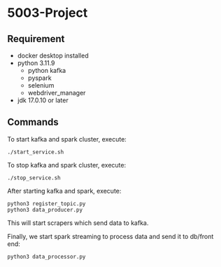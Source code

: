 # 5003-Project

## Requirement
- docker desktop installed
- python 3.11.9
    - python kafka
    - pyspark
    - selenium
    - webdriver_manager
- jdk 17.0.10 or later

## Commands
To start kafka and spark cluster, execute:
```
./start_service.sh
```

To stop kafka and spark cluster, execute:
```
./stop_service.sh
```

After starting kafka and spark, execute:
```
python3 register_topic.py
python3 data_producer.py
```
This will start scrapers which send data to kafka.

Finally, we start spark streaming to process data and send it to db/front end:
```
python3 data_processor.py
```